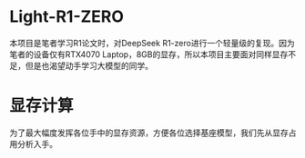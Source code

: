 # Light-R1-ZERO
本项目是笔者学习R1论文时，对DeepSeek R1-zero进行一个轻量级的复现。因为笔者的设备仅有RTX4070 Laptop，8GB的显存，所以本项目主要面对同样显存不足，但是也渴望动手学习大模型的同学。

# 显存计算
为了最大幅度发挥各位手中的显存资源，方便各位选择基座模型，我们先从显存占用分析入手。
